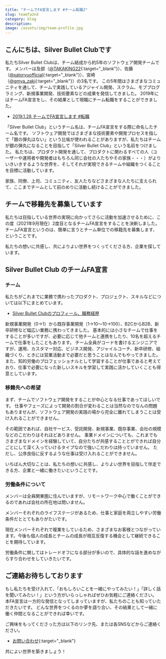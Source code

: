 ```yaml
---
title: "チームでFA宣言します #チーム転職2"
slug: teamfa2nd
category: blog
description: 
image: /assets/img/team-profile.jpg
---
```


## こんにちは、Silver Bullet Clubです

私たちSilver Bullet Clubは、チーム結成から約5年のソフトウェア開発チームです。
メンバーは及部（[@TAKAKING22](https://twitter.com/takaking22){:target="_blank"}）、佐藤（[@satoryuofficial](https://twitter.com/satoryuofficial){:target="_blank"}）、宮崎（[@gmya_zaki](https://twitter.com/gmya_zaki){:target="_blank"}）の3名です。
この5年間はさまざまなコミュニティを通して、チームで実践しているアジャイル開発、スクラム、モブプログラミング、新規事業開発、技術要素などの成果を発信してきました。
2019年にはチームFA宣言をし、その結果として現職にチーム転職をすることができました。

* [2019.1.28 チームでFA宣言します #転職](/blog/2019/01/28/teamfa.html)

「Silver Bullet Club」というチーム名は、チームFA宣言をする際に命名したチーム名です。
ソフトウェア開発ではさまざまな技術要素や開発プロセスを指して「銀の弾丸はない」という比喩が使われることがありますが、私たちはチームが銀の弾丸になることを目指して「Silver Bullet Club」という名前をつけました。
私たちは、プロダクト開発を通して、プロダクトに関わるすべての人（ユーザーや運用者や開発者はもちろん同じ会社の人たちやその家族・・・）がよりいきいきするような世界を、そしてそれが実現できるチームや組織をつくることを目標に活動しています。

家族、同僚、上司、コミュニティ、友人たちなどさまざまな人たちに支えられて、ここまでチームとして前のめりに活動し続けることができました。

## チームで移籍先を募集しています

私たちは目指している世界の実現に向かってさらに活動を加速させるために、この度（2021年9月現在）2度目となるチームFA宣言をすることを決断しました。
チームFA宣言というのは、簡単に言うとチーム単位での移籍先を募集します、ということです。

私たちの想いに共感し、共によりよい世界をつくってくださる方、企業を探しています。

## Silver Bullet Club のチームFA宣言

### チーム

私たちがこれまでに業務で携わったプロダクト、プロジェクト、スキルなどについては以下にまとめています。

* [Silver Bullet Clubのプロフィール、職務経歴](/team)

新規事業開発（0->1）から既存事業開発（1->10〜10->100）、B2CからB2B、新卒研修など幅広い業務に携わってきました。
基本的には小さなチームで仕事をすることが多いですが、必要に応じて他チームと連携をしたり、10名を超えるチームで仕事をしたこともあります。
チーム全員がコードを書けるエンジニアですが、運用、カスタマー対応、ビジネス開発、アジャイルコーチ、新卒研修、組織づくり、ときには営業活動まで必要だと思うことはなんでもやってきました。
また、知的労働のプロフェッショナルとして学習することが仕事であると考えており、仕事で必要になった新しいスキルを学習して実践に活かしていくことも得意としています。

### 移籍先への希望

まず、チームでソフトウェア開発をすることが中心となる仕事であってほしいです。
仕事やフェーズによって開発の割合が変わることは当然なのでなんの問題もありませんが、ソフトウェア開発の実践の場から完全に離れてしまうことは受け入れることができません。

その範囲であれば、自社サービス、受託開発、新規事業、既存事業、会社の規模などのこだわりはそれほどありません。
事業ドメインについても、これまでもさまざまなドメインを経験していて、自分たちが共感することとができれば自分ごとにして深く入っていけるタイプなので強いこだわりは持っていません。
ただし、公序良俗に反するような仕事は受け入れることができません。

いちばん大切なことは、私たちの想いに共感し、よりよい世界を目指して伴走できる方、企業と一緒に働きたいということです。

### 労働条件について

メンバーは全員関東圏に住んでいますが、リモートワーク中心で働くことができるのであれば会社の所在地は問いません。

メンバーそれぞれのライフステージがあるため、仕事と家庭を両立しやすい労働条件だととてもありがたいです。

現在メンバーそれぞれで複業をしているため、さまざまなお客様とつながっています。今後も個人の成長とチームの成長が相互反復する機会として継続できることを期待しています。

労働条件に関してはトレードオフになる部分が多いので、具体的な話を進めながらすり合わせをしていきたいです。

## ご連絡お待ちしております

もし私たちを受け入れて、「おもしろいことを一緒にやってみたい！」「詳しく話を聞いてみたい！」という方がいらっしゃればぜひお気軽にご連絡ください。
本FA宣言は一方的な発信となってしまっていますが、私たちのことも知っていただきたいです。
どんな世界をつくるのか夢を語り合い、その結果として一緒に働く仲間となることができれば幸いです。

ご興味をもってくださった方は以下のリンク先、または各SNSなどからご連絡ください。

* [お問い合わせ](https://docs.google.com/forms/d/e/1FAIpQLSek4-o4JaQfmssM01HIinErXlBB7_bfxN9f4Nw2JY7zT15ILw/viewform){:target="_blank"}

共によい世界を築きましょう！
